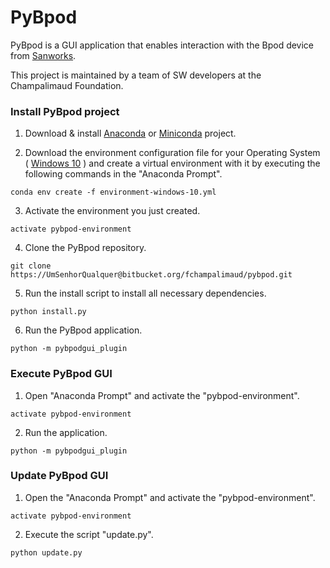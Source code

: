 # PyBpod #

PyBpod is a GUI application that enables interaction with the Bpod device from [Sanworks](https://sanworks.io/).

This project is maintained by a team of SW developers at the Champalimaud Foundation. 

### Install PyBpod project ###

1. Download & install [Anaconda](https://www.anaconda.com/download/) or [Miniconda](https://conda.io/miniconda.html) project.

2. Download the environment configuration file for your Operating System ( [Windows 10](https://bitbucket.org/fchampalimaud/pybpod/raw/e6c1c8da96c240ae638309359a97b28a2d36ca55/environment-windows-10.yml) ) and create a virtual environment with it by executing the following commands in the "Anaconda Prompt".
```
conda env create -f environment-windows-10.yml
```

3. Activate the environment you just created.
```
activate pybpod-environment
```
4. Clone the PyBpod repository.
```
git clone https://UmSenhorQualquer@bitbucket.org/fchampalimaud/pybpod.git
```
5. Run the install script to install all necessary dependencies.
```
python install.py
```
6. Run the PyBpod application.
```
python -m pybpodgui_plugin
```

### Execute PyBpod GUI ###

1. Open "Anaconda Prompt" and activate the "pybpod-environment".
```
activate pybpod-environment
```
2. Run the application.
```
python -m pybpodgui_plugin
```

### Update PyBpod GUI ###

1. Open the "Anaconda Prompt" and activate the "pybpod-environment".
```
activate pybpod-environment
```
2. Execute the script "update.py".
```
python update.py
```